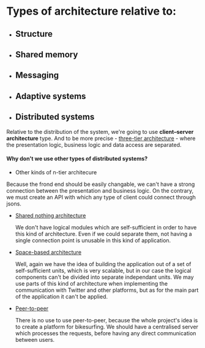 # Types of architecture relative to:


* ## Structure

* ## Shared memory

* ## Messaging

* ## Adaptive systems

* ## Distributed systems
Relative to the distribution of the system, we're going to use __client–server architecture__ type. And to be more precise - [three-tier architecture](https://en.wikipedia.org/wiki/Multitier_architecture) - where the presentation logic, business logic and data access are separated.

#### Why don't we use other types of distributed systems?
 - Other kinds of n-tier architecure

  Because the frond end should be easily changable, we can't have a strong connection between the presentation and business logic. On the contrary, we must create an API with which any type of client could connect through jsons. 

  - [Shared nothing architecture](https://en.wikipedia.org/wiki/Shared_nothing_architecture)
	
    We don't have logical modules which are self-sufficient in order to have this kind of architecture. Even if we could separate them, not having a single connection point is unusable in this kind of application.
    
  - [Space-based architecture](https://en.wikipedia.org/wiki/Space-based_architecture)
  
 	Well, again we have the idea of building the application out of a set of self-sufficient units, which is very scalable, but in our case the logical components can't be divided into separate independant units. We may use parts of this kind of architecture when implementing the communication with Twitter and other platforms, but as for the main part of the application it can't be applied.

  - [Peer-to-peer](https://en.wikipedia.org/wiki/Peer-to-peer)

 	There is no use to use peer-to-peer, because the whole project's idea is to create a platform for bikesurfing. We should have a centralised server which processes the requests, before having any direct communication between users.

 	
